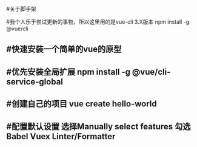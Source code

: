 #关于脚手架

#我个人乐于尝试更新的事物，所以这里用的是vue-cli 3.X版本
npm install -g @vue/cli

#快速安装一个简单的vue的原型
-
#优先安装全局扩展
npm install -g @vue/cli-service-global
-
#创建自己的项目
vue create hello-world
-
#配置默认设置
选择Manually select features
勾选  Babel Vuex Linter/Formatter
-
